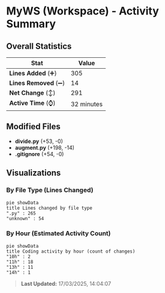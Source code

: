 # MyWS (Workspace) - Activity Summary 

## Overall Statistics

| Stat                   | Value                                                             |
| ---------------------- | ----------------------------------------------------------------- |
| **Lines Added** (➕)   | 305                                          |
| **Lines Removed** (➖) | 14                                        |
| **Net Change** (↕)    | 291                |
| **Active Time** (⌚)   | 32 minutes |


## Modified Files
- **divide.py** (+53, -0)
- **augment.py** (+198, -14)
- **.gitignore** (+54, -0)

## Visualizations

### By File Type (Lines Changed)

```mermaid
pie showData
title Lines changed by file type
".py" : 265
"unknown" : 54
```

### By Hour (Estimated Activity Count)

```mermaid
pie showData
title Coding activity by hour (count of changes)
"10h" : 2
"11h" : 18
"13h" : 11
"14h" : 1
```


> **Last Updated:** 17/03/2025, 14:04:07